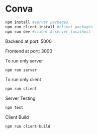 # Conva

```bash
npm install #server packages
npm run client-install #client packages
npm run dev #client & server localhost
```

Backend at port: 5000

Frontend at port: 3000

To run only server

```bash
npm run server
```

To run only client

```bash
npm run client
```

Server Testing

```bash
npm test
```

Client Build

```bash
npm run client-build
```
